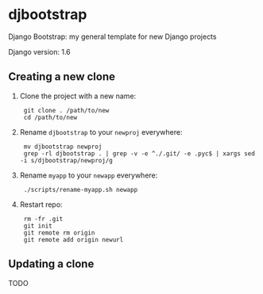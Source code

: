 djbootstrap
===========
Django Bootstrap: my general template for new Django projects

Django version: 1.6

Creating a new clone
--------------------
1. Clone the project with a new name:

        git clone . /path/to/new
        cd /path/to/new

2. Rename `djbootstrap` to your `newproj` everywhere:

        mv djbootstrap newproj
        grep -rl djbootstrap . | grep -v -e ^./.git/ -e .pyc$ | xargs sed -i s/djbootstrap/newproj/g

3. Rename `myapp` to your `newapp` everywhere:

        ./scripts/rename-myapp.sh newapp

4. Restart repo:

        rm -fr .git
        git init
        git remote rm origin
        git remote add origin newurl

Updating a clone
----------------
TODO
